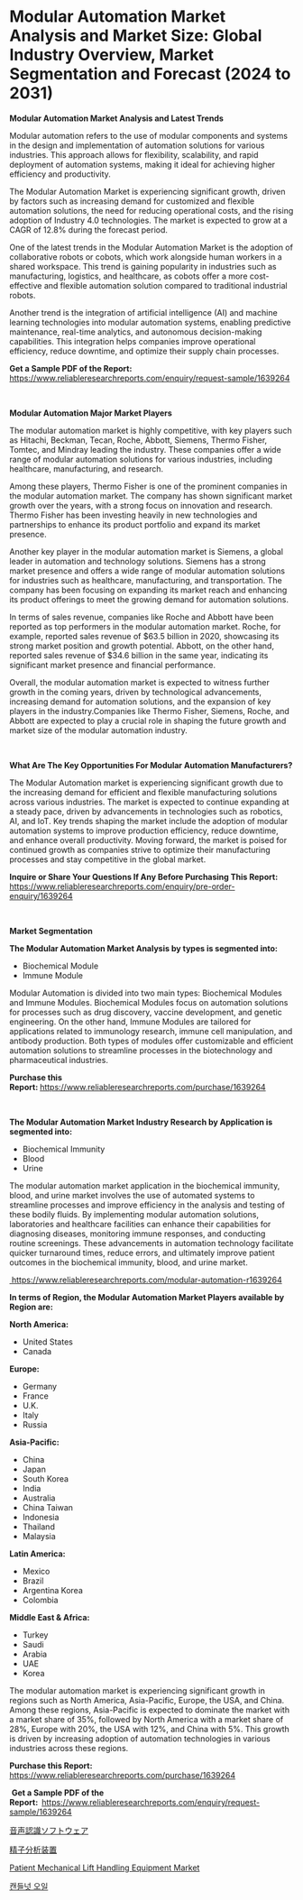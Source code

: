 <p><h1>Modular Automation Market Analysis and Market Size: Global Industry Overview, Market Segmentation and Forecast (2024 to 2031)</h1></p><p><strong>Modular Automation Market Analysis and Latest Trends</strong></p>
<p><p>Modular automation refers to the use of modular components and systems in the design and implementation of automation solutions for various industries. This approach allows for flexibility, scalability, and rapid deployment of automation systems, making it ideal for achieving higher efficiency and productivity.</p><p>The Modular Automation Market is experiencing significant growth, driven by factors such as increasing demand for customized and flexible automation solutions, the need for reducing operational costs, and the rising adoption of Industry 4.0 technologies. The market is expected to grow at a CAGR of 12.8% during the forecast period.</p><p>One of the latest trends in the Modular Automation Market is the adoption of collaborative robots or cobots, which work alongside human workers in a shared workspace. This trend is gaining popularity in industries such as manufacturing, logistics, and healthcare, as cobots offer a more cost-effective and flexible automation solution compared to traditional industrial robots.</p><p>Another trend is the integration of artificial intelligence (AI) and machine learning technologies into modular automation systems, enabling predictive maintenance, real-time analytics, and autonomous decision-making capabilities. This integration helps companies improve operational efficiency, reduce downtime, and optimize their supply chain processes.</p></p>
<p><strong>Get a Sample PDF of the Report:&nbsp;</strong> <a href="https://www.reliableresearchreports.com/enquiry/request-sample/1639264">https://www.reliableresearchreports.com/enquiry/request-sample/1639264</a></p>
<p>&nbsp;</p>
<p><strong>Modular Automation Major Market Players</strong></p>
<p><p>The modular automation market is highly competitive, with key players such as Hitachi, Beckman, Tecan, Roche, Abbott, Siemens, Thermo Fisher, Tomtec, and Mindray leading the industry. These companies offer a wide range of modular automation solutions for various industries, including healthcare, manufacturing, and research.</p><p>Among these players, Thermo Fisher is one of the prominent companies in the modular automation market. The company has shown significant market growth over the years, with a strong focus on innovation and research. Thermo Fisher has been investing heavily in new technologies and partnerships to enhance its product portfolio and expand its market presence.</p><p>Another key player in the modular automation market is Siemens, a global leader in automation and technology solutions. Siemens has a strong market presence and offers a wide range of modular automation solutions for industries such as healthcare, manufacturing, and transportation. The company has been focusing on expanding its market reach and enhancing its product offerings to meet the growing demand for automation solutions.</p><p>In terms of sales revenue, companies like Roche and Abbott have been reported as top performers in the modular automation market. Roche, for example, reported sales revenue of $63.5 billion in 2020, showcasing its strong market position and growth potential. Abbott, on the other hand, reported sales revenue of $34.6 billion in the same year, indicating its significant market presence and financial performance.</p><p>Overall, the modular automation market is expected to witness further growth in the coming years, driven by technological advancements, increasing demand for automation solutions, and the expansion of key players in the industry.Companies like Thermo Fisher, Siemens, Roche, and Abbott are expected to play a crucial role in shaping the future growth and market size of the modular automation industry.</p></p>
<p>&nbsp;</p>
<p><strong>What Are The Key Opportunities For Modular Automation Manufacturers?</strong></p>
<p><p>The Modular Automation market is experiencing significant growth due to the increasing demand for efficient and flexible manufacturing solutions across various industries. The market is expected to continue expanding at a steady pace, driven by advancements in technologies such as robotics, AI, and IoT. Key trends shaping the market include the adoption of modular automation systems to improve production efficiency, reduce downtime, and enhance overall productivity. Moving forward, the market is poised for continued growth as companies strive to optimize their manufacturing processes and stay competitive in the global market.</p></p>
<p><strong>Inquire or Share Your Questions If Any Before Purchasing This Report:</strong> <a href="https://www.reliableresearchreports.com/enquiry/pre-order-enquiry/1639264">https://www.reliableresearchreports.com/enquiry/pre-order-enquiry/1639264</a></p>
<p>&nbsp;</p>
<p><strong>Market Segmentation</strong></p>
<p><strong>The Modular Automation Market Analysis by types is segmented into:</strong></p>
<p><ul><li>Biochemical Module</li><li>Immune Module</li></ul></p>
<p><p>Modular Automation is divided into two main types: Biochemical Modules and Immune Modules. Biochemical Modules focus on automation solutions for processes such as drug discovery, vaccine development, and genetic engineering. On the other hand, Immune Modules are tailored for applications related to immunology research, immune cell manipulation, and antibody production. Both types of modules offer customizable and efficient automation solutions to streamline processes in the biotechnology and pharmaceutical industries.</p></p>
<p><strong>Purchase this Report:&nbsp;</strong><a href="https://www.reliableresearchreports.com/purchase/1639264">https://www.reliableresearchreports.com/purchase/1639264</a></p>
<p>&nbsp;</p>
<p><strong>The Modular Automation Market Industry Research by Application is segmented into:</strong></p>
<p><ul><li>Biochemical Immunity</li><li>Blood</li><li>Urine</li></ul></p>
<p><p>The modular automation market application in the biochemical immunity, blood, and urine market involves the use of automated systems to streamline processes and improve efficiency in the analysis and testing of these bodily fluids. By implementing modular automation solutions, laboratories and healthcare facilities can enhance their capabilities for diagnosing diseases, monitoring immune responses, and conducting routine screenings. These advancements in automation technology facilitate quicker turnaround times, reduce errors, and ultimately improve patient outcomes in the biochemical immunity, blood, and urine market.</p></p>
<p><a href="https://www.reliableresearchreports.com/modular-automation-r1639264">&nbsp;https://www.reliableresearchreports.com/modular-automation-r1639264</a></p>
<p><strong>In terms of Region, the Modular Automation Market Players available by Region are:</strong></p>
<p>
    <p> <strong> North America: </strong>
        <ul>
            <li>United States</li>
            <li>Canada</li>
        </ul>
        </p> 
    <p> <strong> Europe: </strong>
        <ul>
            <li>Germany</li>
            <li>France</li>
            <li>U.K.</li>
            <li>Italy</li>
            <li>Russia</li>
        </ul>
        </p> 
    <p> <strong> Asia-Pacific: </strong>
        <ul>
            <li>China</li>
            <li>Japan</li>
            <li>South Korea</li>
            <li>India</li>
            <li>Australia</li>
            <li>China Taiwan</li>
            <li>Indonesia</li>
            <li>Thailand</li>
            <li>Malaysia</li>
        </ul>
        </p> 
    <p> <strong> Latin America: </strong>
        <ul>
            <li>Mexico</li>
            <li>Brazil</li>
            <li>Argentina Korea</li>
            <li>Colombia</li>
        </ul>
        </p> 
    <p> <strong> Middle East & Africa: </strong>
        <ul>
            <li>Turkey</li>
            <li>Saudi</li>
            <li>Arabia</li>
            <li>UAE</li>
            <li>Korea</li>
        </ul>
    </p>
    </p>
<p><p>The modular automation market is experiencing significant growth in regions such as North America, Asia-Pacific, Europe, the USA, and China. Among these regions, Asia-Pacific is expected to dominate the market with a market share of 35%, followed by North America with a market share of 28%, Europe with 20%, the USA with 12%, and China with 5%. This growth is driven by increasing adoption of automation technologies in various industries across these regions.</p></p>
<p><strong>Purchase this Report: </strong><a href="https://www.reliableresearchreports.com/purchase/1639264">https://www.reliableresearchreports.com/purchase/1639264</a></p>
<p>&nbsp;<strong>Get a Sample PDF of the Report:&nbsp;&nbsp;</strong><a href="https://www.reliableresearchreports.com/enquiry/request-sample/1639264">https://www.reliableresearchreports.com/enquiry/request-sample/1639264</a></p>
<p><strong></strong></p>
<p><p><a href="https://github.com/zoetazuur/Market-Research-Report-List-1/blob/main/887026648214.md">音声認識ソフトウェア</a></p><p><a href="https://github.com/VinceMarvin1/Market-Research-Report-List-1/blob/main/294841148220.md">精子分析装置</a></p><p><a href="https://github.com/ashman753/Market-Research-Report-List-1/blob/main/patient-mechanical-lift-handling-equipment-market.md">Patient Mechanical Lift Handling Equipment Market</a></p><p><a href="https://medium.com/@fly879567/%EC%B9%B8%EB%93%A4%EB%84%9B-%EC%98%A4%EC%9D%BC-%EC%8B%9C%EC%9E%A5-%EC%84%B1%EA%B3%B5%EC%A0%81%EC%9D%B8-%EB%B9%84%EC%A6%88%EB%8B%88%EC%8A%A4-%EC%A0%84%EB%9E%B5%EC%9D%98-%EC%97%B4%EC%87%A0-2031%EB%85%84%EA%B9%8C%EC%A7%80-%EC%98%88%EC%B8%A1-27613e0fc232">캔들넛 오일</a></p></p>
